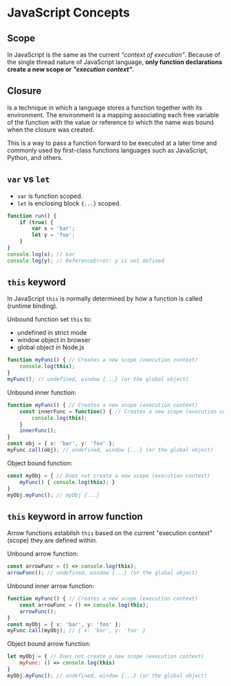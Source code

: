# JavaScript Concepts

## Scope
In JavaScript is the same as the current _"context of execution"_.
Because of the single thread nature of JavaScript language,
**only function declarations create a new scope or _"execution context"_**.

## Closure
Is a technique in which a language stores a function together with its
environment. The environment is a mapping associating each free variable of
the function with the value or reference to which the name was bound when the
closure was created.

This is a way to pass a function forward to be executed at a later time and
commonly used by first-class functions languages such as JavaScript, Python,
and others.

## `var` vs `let`
* `var` is function scoped.
* `let` is enclosing block `{...}` scoped.

```javascript
function run() {
    if (true) {
        var x = 'bar';
        let y = 'foo';
    }
}
console.log(x); // bar
console.log(y); // ReferenceError: y is not defined
```


## `this` keyword
In JavaScript `this` is normally determined by how a function is called (runtime binding).

Unbound function set `this` to:
* undefined in strict mode
* window object in browser
* global object in Node.js

```javascript
function myFunc() { // Creates a new scope (execution context)
    console.log(this);
}
myFunc(); // undefined, window {...} (or the global object)
```

Unbound inner function:
```javascript
function myFunc() { // Creates a new scope (execution context)
    const innerFunc = function() { // Creates a new scope (execution context)
        console.log(this);
    }
    innerFunc();
}
const obj = { x: 'bar', y: 'foo' };
myFunc.call(obj); // undefined, window {...} (or the global object)
```
Object bound function:
```javascript
const myObj = { // Does not create a new scope (execution context)
    myFunc() { console.log(this); }
}
myObj.myFunc(); // myObj {...}
```

## `this` keyword in arrow function
Arrow functions establish `this` based on the current "execution context" (scope)
they are defined within.

Unbound arrow function:
```javascript
const arrowFunc = () => console.log(this);
arrowFunc(); // undefined, window {...} (or the global object)
```

Unbound inner arrow function:
```javascript
function myFunc() { // Creates a new scope (execution context)
    const arrowFunc = () => console.log(this);
    arrowFunc();
}
const myObj = { x: 'bar', y: 'foo' };
myFunc.call(myObj); // { x: 'bar', y: 'foo' }
```

Object bound arrow function:
```javascript
let myObj = { // Does not create a new scope (execution context)
    myFunc: () => console.log(this)
}
myObj.myFunc(); // undefined, window {...} (or the global object)
```
